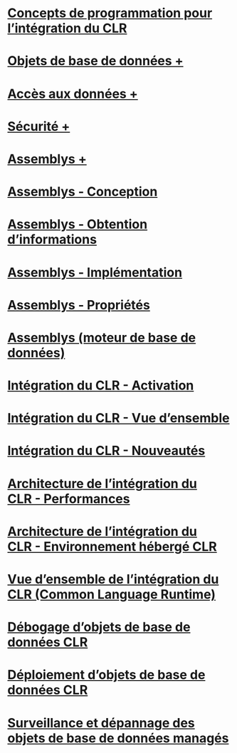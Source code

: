 # [Concepts de programmation pour l’intégration du CLR](common-language-runtime-clr-integration-programming-concepts.md)

# [Objets de base de données +](../../relational-databases/clr-integration/database-objects/building-database-objects-with-common-language-runtime-clr-integration.md)
# [Accès aux données +](../../relational-databases/clr-integration/data-access/data-access-from-clr-database-objects.md)
# [Sécurité +](../../relational-databases/clr-integration/security/clr-integration-code-access-security.md)
# [Assemblys +](../../relational-databases/clr-integration/assemblies/managing-clr-integration-assemblies.md)

# [Assemblys - Conception](assemblies-designing.md)
# [Assemblys - Obtention d’informations](assemblies-getting-information.md)
# [Assemblys - Implémentation](assemblies-implementing.md)
# [Assemblys - Propriétés](assemblies-properties.md)
# [Assemblys (moteur de base de données)](assemblies-database-engine.md)
# [Intégration du CLR - Activation](clr-integration-enabling.md)
# [Intégration du CLR - Vue d’ensemble](clr-integration-overview.md)
# [Intégration du CLR - Nouveautés](clr-integration-what-s-new.md)
# [Architecture de l’intégration du CLR - Performances](clr-integration-architecture-performance.md)
# [Architecture de l’intégration du CLR - Environnement hébergé CLR](clr-integration-architecture-clr-hosted-environment.md)
# [Vue d’ensemble de l’intégration du CLR (Common Language Runtime)](common-language-runtime-integration-overview.md)
# [Débogage d’objets de base de données CLR](debugging-clr-database-objects.md)
# [Déploiement d’objets de base de données CLR](deploying-clr-database-objects.md)
# [Surveillance et dépannage des objets de base de données managés](monitoring-and-troubleshooting-managed-database-objects.md)
